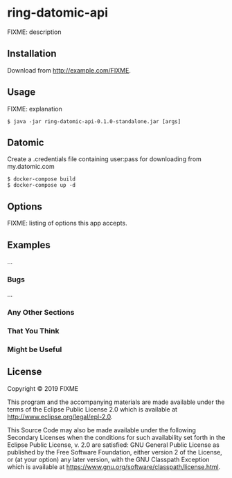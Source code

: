# ring-datomic-api

FIXME: description

## Installation

Download from http://example.com/FIXME.

## Usage

FIXME: explanation

    $ java -jar ring-datomic-api-0.1.0-standalone.jar [args]


## Datomic

Create a .credentials file containing user:pass for downloading from my.datomic.com

    $ docker-compose build
    $ docker-compose up -d

## Options

FIXME: listing of options this app accepts.

## Examples

...

### Bugs

...

### Any Other Sections
### That You Think
### Might be Useful

## License

Copyright © 2019 FIXME

This program and the accompanying materials are made available under the
terms of the Eclipse Public License 2.0 which is available at
http://www.eclipse.org/legal/epl-2.0.

This Source Code may also be made available under the following Secondary
Licenses when the conditions for such availability set forth in the Eclipse
Public License, v. 2.0 are satisfied: GNU General Public License as published by
the Free Software Foundation, either version 2 of the License, or (at your
option) any later version, with the GNU Classpath Exception which is available
at https://www.gnu.org/software/classpath/license.html.
